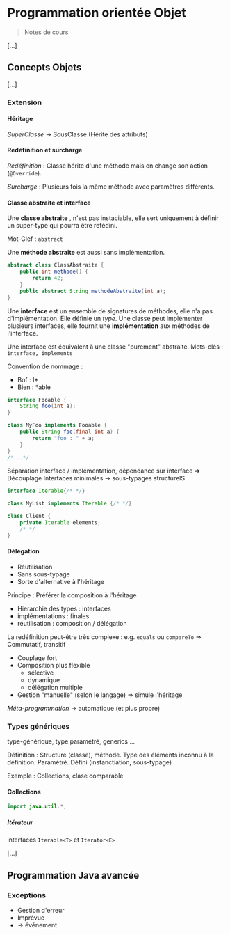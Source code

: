 # Programmation orientée Objet
>Notes de cours

[...]

## Concepts Objets
 
[...]

### Extension

#### Héritage

*SuperClasse* -> SousClasse (Hérite des attributs)

#### Redéfinition et surcharge

*Redéfinition* : Classe hérite d'une méthode mais on change son action (`@Override`).

*Surcharge* : Plusieurs fois la même méthode avec paramètres différents.

#### Classe abstraite et interface

Une **classe abstraite** , n'est pas instaciable, elle sert uniquement à définir un super-type qui pourra être refédini.

Mot-Clef : `abstract`

Une **méthode abstraite** est aussi sans implémentation.

```java
abstract class ClassAbstraite {
    public int methode() {
        return 42;
    }
    public abstract String methodeAbstraite(int a);
}
```

Une **interface** est un ensemble de signatures de méthodes, elle n'a pas d'implémentation. Elle définie un *type*. Une classe peut implémenter plusieurs interfaces, elle fournit une **implémentation** aux méthodes de l'interface.

Une interface est équivalent à une classe "purement" abstraite.
Mots-clés : `interface, implements`

Convention de nommage :
- Bof : I*
- Bien : *able

```java
interface Fooable {
    String foo(int a);
}

class MyFoo implements Fooable {
    public String foo(final int a) {
        return "foo : " + a;
    }
}
/*...*/
```

Séparation interface / implémentation, dépendance sur interface => Découplage
Interfaces minimales -> sous-typages structurelS

```java
interface Iterable{/* */}

class MyList implements Iterable {/* */}

class Client {
    private Iterable elements;
    /* */
}
```

#### Délégation

* Réutilisation
* Sans sous-typage
* Sorte d'alternative à l'héritage

Principe : Préférer la composition à l'héritage
- Hierarchie des types : interfaces
- implémentations : finales
- réutilisation : composition / délégation

La redéfinition peut-être très complexe : e.g. `equals` ou `compareTo`
=> Commutatif, transitif

- Couplage fort
- Composition plus flexible
    + sélective
    + dynamique
    + délégation multiple
- Gestion "manuelle" (selon le langage)
=> simule l'héritage

*Méta-programmation* -> automatique (et plus propre)

### Types génériques

type-générique, type paramétré, generics ...

Définition : Structure (classe), méthode. Type des éléments inconnu à la définition. Paramétré. Défini (instanctiation, sous-typage) 

Exemple : Collections, clase comparable

#### Collections

```java
import java.util.*;
```

##### Itérateur

interfaces `Iterable<T>` et `Iterator<E>`

[...]

## Programmation Java avancée

### Exceptions

- Gestion d'erreur
- Imprévue
- -> événement
